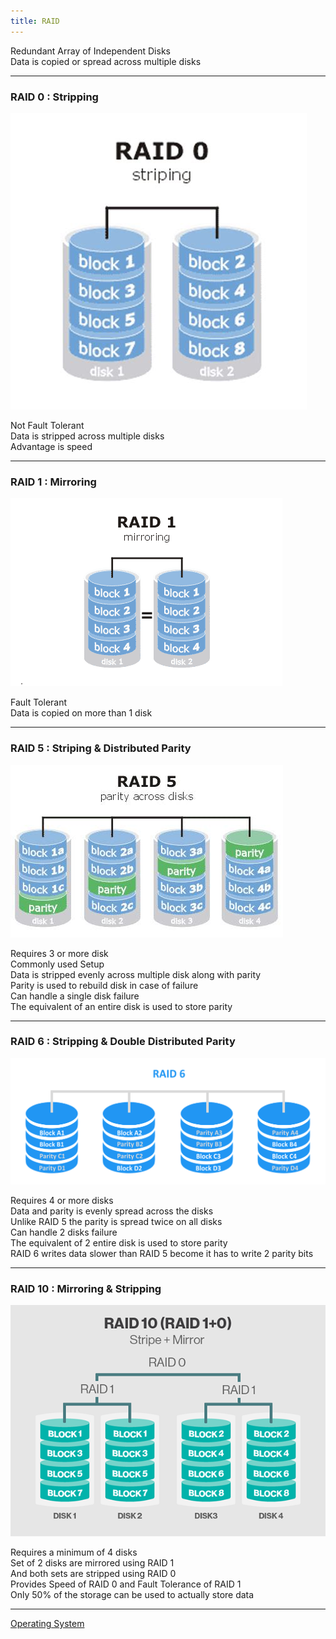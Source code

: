 ```yaml
---
title: RAID
---
```


Redundant Array of Independent Disks  
Data is copied or spread across multiple disks

---

### RAID 0 : Stripping

![RAID 0|300](images/raid-0.jpg)

Not Fault Tolerant  
Data is stripped across multiple disks  
Advantage is speed

---

### RAID 1 : Mirroring

![RAID 1|400](images/raid-1.gif)

Fault Tolerant  
Data is copied on more than 1 disk

---

### RAID 5 : Striping & Distributed Parity

![RAID 5|480](images/raid-5.jpg)

Requires 3 or more disk  
Commonly used Setup  
Data is stripped evenly across multiple disk along with parity  
Parity is used to rebuild disk in case of failure  
Can handle a single disk failure  
The equivalent of an entire disk is used to store parity

---

### RAID 6 : Stripping & Double Distributed Parity

![RAID 6|620](images/raid-6.png)

Requires 4 or more disks  
Data and parity is evenly spread across the disks  
Unlike RAID 5 the parity is spread twice on all disks  
Can handle 2 disks failure  
The equivalent of 2 entire disk is used to store parity  
RAID 6 writes data slower than RAID 5 become it has to write 2 parity bits

---

### RAID 10 : Mirroring & Stripping

![RAID 10|520](images/raid-10.png)

Requires a minimum of 4 disks  
Set of 2 disks are mirrored using RAID 1  
And both sets are stripped using RAID 0  
Provides Speed of RAID 0 and Fault Tolerance of RAID 1  
Only 50% of the storage can be used to actually store data

---

[Operating System](../Operating%20System.md)